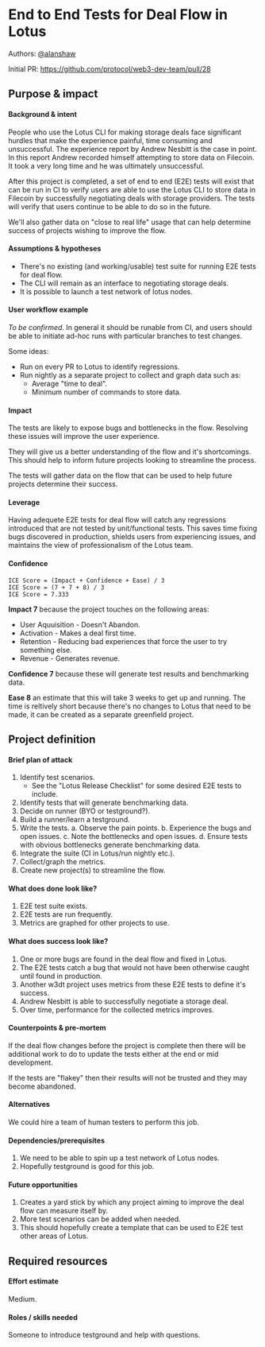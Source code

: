 # End to End Tests for Deal Flow in Lotus

Authors: [@alanshaw](https://github.com/alanshaw)

Initial PR: https://github.com/protocol/web3-dev-team/pull/28

<!--
This template is for a proposal/brief/pitch for a significant project to be undertaken by a Web3 Dev project team.
The goal of project proposals is to help us decide which work to take on, which things are more valuable than other things.
-->
<!--
A proposal should contain enough detail for others to understand how this project contributes to our team’s mission of product-market fit
for our unified stack of protocols, what is included in scope of the project, where to get started if a project team were to take this on,
and any other information relevant for prioritizing this project against others.
It does not need to describe the work in much detail. Most technical design and planning would take place after a proposal is adopted.
Good project scope aims for ~3-5 engineers for 1-3 months (though feel free to suggest larger-scoped projects anyway). 
Projects do not include regular day-to-day maintenance and improvement work, e.g. on testing, tooling, validation, code clarity, refactors for future capability, etc.
-->
<!--
For ease of discussion in PRs, consider breaking lines after every sentence or long phrase.
-->

## Purpose &amp; impact 
#### Background &amp; intent
<!--
_Describe the desired state of the world after this project? Why does that matter?_

Outline the status quo, including any relevant context on the problem you’re seeing that this project should solve. Wherever possible, include pains or problems that you’ve seen users experience to help motivate why solving this problem works towards top-line objectives. 
-->

People who use the Lotus CLI for making storage deals face significant hurdles that make the experience painful, time consuming and unsuccessful. The experience report by Andrew Nesbitt is the case in point. In this report Andrew recorded himself attempting to store data on Filecoin. It took a very long time and he was ultimately unsuccessful.

After this project is completed, a set of end to end (E2E) tests will exist that can be run in CI to verify users are able to use the Lotus CLI to store data in Filecoin by successfully negotiating deals with storage providers. The tests will verify that users continue to be able to do so in the future.

We'll also gather data on "close to real life" usage that can help determine success of projects wishing to improve the flow.

#### Assumptions &amp; hypotheses
<!-- _What must be true for this project to matter?_ -->

* There's no existing (and working/usable) test suite for running E2E tests for deal flow.
* The CLI will remain as an interface to negotiating storage deals.
* It is possible to launch a test network of lotus nodes.

#### User workflow example
<!--
_How would a developer or user use this new capability?_
(short paragraph)
-->

_To be confirmed_. In general it should be runable from CI, and users should be able to initiate ad-hoc runs with particular branches to test changes.

Some ideas:

* Run on every PR to Lotus to identify regressions.
* Run nightly as a separate project to collect and graph data such as:
    * Average "time to deal".
    * Minimum number of commands to store data.

#### Impact
<!--
_How would this directly contribute to web3 dev stack product-market fit?_

Explain how this addresses known challenges or opportunities.
What awesome potential impact/outcomes/results will we see if we nail this project?
-->

The tests are likely to expose bugs and bottlenecks in the flow. Resolving these issues will improve the user experience.

They will give us a better understanding of the flow and it's shortcomings. This should help to inform future projects looking to streamline the process.

The tests will gather data on the flow that can be used to help future projects determine their success.

#### Leverage
<!--
_How much would nailing this project improve our knowledge and ability to execute future projects?_

Explain the opportunity or leverage point for our subsequent velocity/impact (e.g. by speeding up development, enabling more contributors, etc)
-->

Having adequete E2E tests for deal flow will catch any regressions introduced that are not tested by unit/functional tests. This saves time fixing bugs discovered in production, shields users from experiencing issues, and maintains the view of professionalism of the Lotus team.

#### Confidence
<!--
_How sure are we that this impact would be realized? Label from [this scale](https://medium.com/@nimay/inside-product-introduction-to-feature-priority-using-ice-impact-confidence-ease-and-gist-5180434e5b15)_.

Explain why this rating
-->

```
ICE Score = (Impact + Confidence + Ease) / 3
ICE Score = (7 + 7 + 8) / 3
ICE Score = 7.333
```

**Impact 7** because the project touches on the following areas:

* User Aquuisition - Doesn't Abandon.
* Activation - Makes a deal first time.
* Retention - Reducing bad experiences that force the user to try something else.
* Revenue - Generates revenue.

**Confidence 7** because these will generate test results and benchmarking data.

**Ease 8** an estimate that this will take 3 weeks to get up and running. The time is reltively short because there's no changes to Lotus that need to be made, it can be created as a separate greenfield project.

## Project definition
#### Brief plan of attack
<!--Briefly describe the milestones/steps/work needed for this project-->

1. Identify test scenarios.
    * See the "Lotus Release Checklist" for some desired E2E tests to include.
1. Identify tests that will generate benchmarking data.
1. Decide on runner (BYO or testground?).
1. Build a runner/learn a testground.
1. Write the tests.
    a. Observe the pain points.
    b. Experience the bugs and open issues.
    c. Note the bottlenecks and open issues.
    d. Ensure tests with obvious bottlenecks generate benchmarking data.
1. Integrate the suite (CI in Lotus/run nightly etc.).
1. Collect/graph the metrics.
1. Create new project(s) to streamline the flow.

#### What does done look like?
<!--
_What specific deliverables should completed to consider this project done?_
-->

1. E2E test suite exists.
1. E2E tests are run frequently.
1. Metrics are graphed for other projects to use.

####  What does success look like?
<!--
_Success means impact. How will we know we did the right thing?_

Provide success criteria. These might include particular metrics, desired changes in the types of bug reports being filed, desired changes in qualitative user feedback (measured via surveys, etc), etc.
-->

1. One or more bugs are found in the deal flow and fixed in Lotus.
1. The E2E tests catch a bug that would not have been otherwise caught until found in production.
1. Another w3dt project uses metrics from these E2E tests to define it's success.
1. Andrew Nesbitt is able to successfully negotiate a storage deal.
1. Over time, performance for the collected metrics improves.

#### Counterpoints &amp; pre-mortem
<!--
_Why might this project be lower impact than expected? How could this project fail to complete, or fail to be successful?_
-->

If the deal flow changes before the project is complete then there will be additional work to do to update the tests either at the end or mid development.

If the tests are "flakey" then their results will not be trusted and they may become abandoned.

#### Alternatives
<!--
_How might this project’s intent be realized in other ways (other than this project proposal)? What other potential solutions can address the same need?_
-->

We could hire a team of human testers to perform this job.

#### Dependencies/prerequisites
<!--List any other projects that are dependencies/prerequisites for this project that is being pitched.-->

1. We need to be able to spin up a test network of Lotus nodes.
1. Hopefully testground is good for this job.

#### Future opportunities
<!--What future projects/opportunities could this project enable?-->

1. Creates a yard stick by which any project aiming to improve the deal flow can measure itself by.
1. More test scenarios can be added when needed.
1. This should hopefully create a template that can be used to E2E test other areas of Lotus.

## Required resources

#### Effort estimate
<!--T-shirt size rating of the size of the project. If the project might require external collaborators/teams, please note in the roles/skills section below). 
For a team of 3-5 people with the appropriate skills:
- Small, 1-2 weeks
- Medium, 3-5 weeks
- Large, 6-10 weeks
- XLarge, >10 weeks
Describe any choices and uncertainty in this scope estimate. (E.g. Uncertainty in the scope until design work is complete, low uncertainty in execution thereafter.)
-->

Medium.

#### Roles / skills needed
<!--Describe the knowledge/skill-sets and team that are needed for this project (e.g. PM, docs, protocol or library expertise, design expertise, etc.). If this project could be externalized to the community or a team outside PL's direct employment, please note that here.-->

Someone to introduce testground and help with questions.
